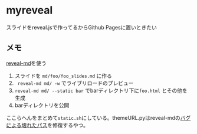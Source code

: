# myreveal

スライドをreveal.jsで作ってるからGithub Pagesに置いときたい

## メモ

[reveal-md](https://github.com/webpro/reveal-md)を使う

1. スライドを `md/foo/foo_slides.md` に作る
1. ` reveal-md md/ -w` でライブリロードのプレビュー
1. `reveal-md md/ --static bar` でbarディレクトリ下に`foo.html` とその他を生成
1. barディレクトリを公開

ここらへんをまとめて`static.sh`にしている。themeURL.pyはreveal-mdの[バグによる壊れたパス](https://github.com/webpro/reveal-md/issues/403#issue-1100518130)を修復するやつ。

